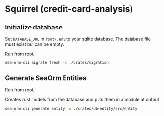# Squirrel (credit-card-analysis)

## Initialize database

Set `DATABASE_URL` in `root/.env` to your sqlite database. The database file must exist but can be empty.

Run from root.

```bash
sea-orm-cli migrate fresh -d ./crates/migration
```

## Generate SeaOrm Entities

Run from root.

Creates rust models from the database and puts them in a module at output

```bash
sea-orm-cli generate entity -o ./crates/db-entity/src/entity
```
